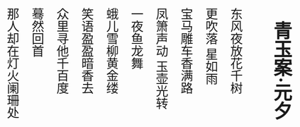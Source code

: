 <div class="body-div">
    <div class="g-wrap rl">
        <h2>青玉案·元夕</h2>
        <p>东风夜放花千树</p>
        <p>更吹落 星如雨</p>
        <p>宝马雕车香满路</p>
        <p>凤箫声动 玉壶光转</p>
        <p>一夜鱼龙舞</p>
        <p>蛾儿雪柳黄金缕</p>
        <p>笑语盈盈暗香去</p>
        <p>众里寻他千百度</p>
        <p>蓦然回首</p>
        <p>那人却在灯火阑珊处</p>
    </div>
</div>

<style>
@import url('https://fonts.googleapis.com/css2?family=Long+Cang&display=swap');

.body-div {
    width: 100%;
    height: 100%;
    display: flex;
    font-family: 'Long Cang', cursive;
}

h2 {
    font-size: 42px;
    padding: 0 10px;
    border: 0px;
}

p {
    font-size: 28px;
    line-height: 2;
}

.rl {
    margin-top: 20%;
    margin-left: -16%;
    writing-mode: vertical-rl;
}
</style>